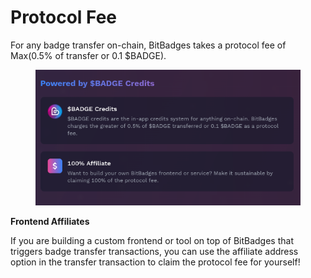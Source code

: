 # Protocol Fee

For any badge transfer on-chain, BitBadges takes a protocol fee of Max(0.5% of transfer or 0.1 $BADGE).

<figure><img src="../../../.gitbook/assets/image (1) (1) (1).png" alt=""><figcaption></figcaption></figure>

**Frontend Affiliates**

If you are building a custom frontend or tool on top of BitBadges that triggers badge transfer transactions, you can use the affiliate address option in the transfer transaction to claim the protocol fee for yourself!
